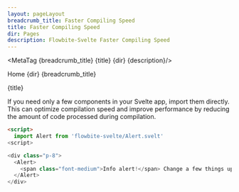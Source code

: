 ```yaml
---
layout: pageLayout
breadcrumb_title: Faster Compiling Speed
title: Faster Compiling Speed
dir: Pages
description: Flowbite-Svelte Faster Compiling Speed
---
```

<MetaTag {breadcrumb_title} {title} {dir} {description}/>

<script>
  import { Htwo, ExampleDiv , MetaTag } from '../utils'
  import { A, P, List, Li, Breadcrumb, BreadcrumbItem, Alert, Heading } from '$lib'
</script>

<Breadcrumb class="pt-16 py-8">
  <BreadcrumbItem href="/" home >Home</BreadcrumbItem>
  <BreadcrumbItem>{dir}</BreadcrumbItem>
  <BreadcrumbItem>{breadcrumb_title}</BreadcrumbItem>
</Breadcrumb>

<Heading class="mb-2" tag="h1" customSize="text-3xl">{title}</Heading>

<P class='mb-8'>If you need only a few components in your Svelte app, import them directly. This can optimize compilation speed and improve performance by reducing the amount of code processed during compilation.</P>


```html
<script>
  import Alert from 'flowbite-svelte/Alert.svelt'
<script>

<div class="p-8">
  <Alert>
    <span class="font-medium">Info alert!</span> Change a few things up and try submitting again.
  </Alert>
</div>
```




